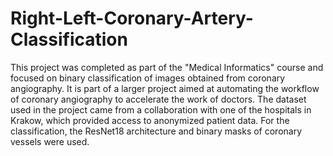 # Right-Left-Coronary-Artery-Classification

This project was completed as part of the "Medical Informatics" course and focused on binary classification of images obtained from coronary angiography. It is part of a larger project aimed at automating the workflow of coronary angiography to accelerate the work of doctors. The dataset used in the project came from a collaboration with one of the hospitals in Krakow, which provided access to anonymized patient data. For the classification, the ResNet18 architecture and binary masks of coronary vessels were used.

